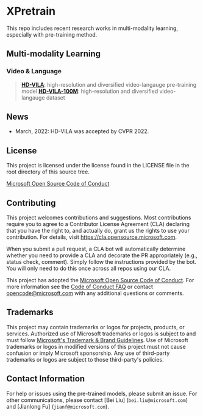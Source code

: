 # XPretrain

This repo includes recent research works in multi-modality learning, especially with pre-training method.

## Multi-modality Learning

### Video & Language

> [**HD-VILA**](): high-resolution and diversified video-langauge pre-training model
> [**HD-VILA-100M**](): high-resolution and diversified video-langauge dataset

## News

- March, 2022: HD-VILA was accepted by CVPR 2022.

## License

This project is licensed under the license found in the LICENSE file in the root directory of this source tree.

[Microsoft Open Source Code of Conduct](https://opensource.microsoft.com/codeofconduct/)

## Contributing

This project welcomes contributions and suggestions.  Most contributions require you to agree to a
Contributor License Agreement (CLA) declaring that you have the right to, and actually do, grant us
the rights to use your contribution. For details, visit https://cla.opensource.microsoft.com.

When you submit a pull request, a CLA bot will automatically determine whether you need to provide
a CLA and decorate the PR appropriately (e.g., status check, comment). Simply follow the instructions
provided by the bot. You will only need to do this once across all repos using our CLA.

This project has adopted the [Microsoft Open Source Code of Conduct](https://opensource.microsoft.com/codeofconduct/).
For more information see the [Code of Conduct FAQ](https://opensource.microsoft.com/codeofconduct/faq/) or
contact [opencode@microsoft.com](mailto:opencode@microsoft.com) with any additional questions or comments.

## Trademarks

This project may contain trademarks or logos for projects, products, or services. Authorized use of Microsoft 
trademarks or logos is subject to and must follow 
[Microsoft's Trademark & Brand Guidelines](https://www.microsoft.com/en-us/legal/intellectualproperty/trademarks/usage/general).
Use of Microsoft trademarks or logos in modified versions of this project must not cause confusion or imply Microsoft sponsorship.
Any use of third-party trademarks or logos are subject to those third-party's policies.

## Contact Information

For help or issues using the pre-trained models, please submit an issue.
For other communications, please contact [Bei Liu] (`bei.liu@microsoft.com`) and [Jianlong Fu] (`jianf@microsoft.com`).

